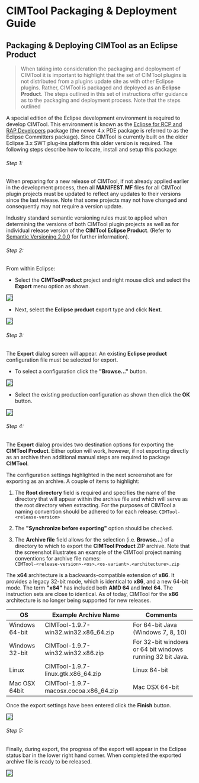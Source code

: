 # CIMTool Packaging & Deployment Guide

## Packaging & Deploying CIMTool as an Eclipse Product

> When taking into consideration the packaging and deployment of CIMTool it is important to highlight that the set of CIMTool plugins is not distributed from a plugins update site as with other Eclipse plugins.  Rather, CIMTool is packaged and deployed as an **Eclipse Product**. The steps outlined in this set of instructions offer guidance as to the packaging and deployment process.  Note that the steps outlined

A special edition of the Eclipse development environment is required to develop CIMTool.  This environment is known as the [Eclipse for RCP and RAP Developers](https://www.eclipse.org/downloads/packages/release/indigo/sr2/eclipse-rcp-and-rap-developers) package (the newer 4.x PDE package is referred to as the Eclipse Committers package).  Since CIMTool is currently built on the older Eclipse 3.x SWT plug-ins platform this older version is required.  The following steps describe how to locate, install and setup this package:

###### Step 1:

When preparing for a new release of CIMTool, if not already applied earlier in the development process, then all **MANIFEST.MF** files for all CIMTool plugin projects must be updated to reflect any updates to their versions since the last release.  Note that some projects may not have changed and consequently may not require a version update.

Industry standard semantic versioning rules must to applied when determining the versions of both CIMTool plugin projects as well as for individual release version of the **CIMTool Eclipse Product**.  (Refer to [Semantic Versioning 2.0.0](https://semver.org/) for further information).

###### Step 2:

From within Eclipse:

* Select the **CIMToolProduct** project and right mouse click and select the **Export** menu option as shown.
<img src="/assets/img/deploy-cim-tool-2a.png"  border="1px" style="max-width:100%"/>

* Next, select the **Eclipse product** export type and click **Next**.
<img src="/assets/img/deploy-cim-tool-2b.png"  border="1px" style="max-width:100%"/>

###### Step 3:

The **Export** dialog screen will appear.  An existing **Eclipse product** configuration file must be selected for export.

* To select a configuration click the **"Browse..."** button.
<img src="/assets/img/deploy-cim-tool-3a.png"  border="1px" style="max-width:100%"/>

* Select the existing production configuration as shown then click the **OK** button.
<img src="/assets/img/deploy-cim-tool-3b.png"  border="1px" style="max-width:100%"/>

###### Step 4:

The **Export** dialog provides two destination options for exporting the **CIMTool Product**.  Either option will work, however, if not exporting directly as an archive then additional manual steps are required to package **CIMTool**.  

The configuration settings highlighted in the next screenshot are for exporting as an archive. A couple of items to highlight:

1. The **Root directory** field is required and specifies the name of the directory that will appear within the archive file and which will serve as the root directory when extracting. For the purposes of CIMTool a naming convention should be adhered to for each release:  ```CIMTool-<release-version>```

2. The **"Synchronize before exporting"** option should be checked.

3. The **Archive file** field allows for the selection (i.e. **Browse...**) of a directory to which to export the **CIMTool Product** ZIP archive. Note that the screenshot illustrates an example of the CIMTool project naming conventions for archive file names:  
```CIMTool-<release-version>-<os>.<os-variant>.<architecture>.zip```


The **x64** architecture is a backwards-compatible extension of **x86**. It provides a legacy 32-bit mode, which is identical to **x86**, and a new 64-bit mode.  The term **"x64"** has included both **AMD 64** and **Intel 64**. The instruction sets are close to identical. As of today, CIMTool for the **x86** architecture is no longer being supported for new releases.


OS | Example Archive Name | Comments
------|------|-----------
Windows 64-bit | CIMTool-1.9.7-win32.win32.x86_64.zip | For 64-bit Java (Windows 7, 8, 10)
Windows 32-bit | CIMTool-1.9.7-win32.win32.x86.zip | For 32-bit windows or 64 bit windows running 32 bit Java.
Linux | CIMTool-1.9.7-linux.gtk.x86_64.zip |Linux 64-bit
Mac OSX 64bit | CIMTool-1.9.7-macosx.cocoa.x86_64.zip|Mac OSX 64-bit

Once the export settings have been entered click the **Finish** button.

<img src="/assets/img/deploy-cim-tool-4.png"  border="1px" style="max-width:100%"/>

###### Step 5:
Finally, during export, the progress of the export will appear in the Eclipse status bar in the lower right hand corner. When completed the exported archive file is ready to be released.

<img src="/assets/img/deploy-cim-tool-5.png"  border="1px" style="max-width:100%"/>
